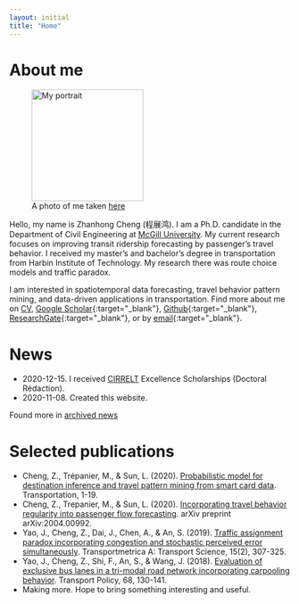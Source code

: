 ```yaml
---
layout: initial
title: "Home"
---
```


# About me

<figure class="right">
  <img src="assets/images/zhanhong.jpg" width="200" alt="My portrait"/>
  <figcaption>A photo of me taken <a href="https://goo.gl/maps/55mTwwm9Pfy7hUMZ6" target="_blank">here</a></figcaption>
</figure>

Hello, my name is Zhanhong Cheng (程展鸿). I am a Ph.D. candidate in the Department of Civil Engineering at [McGill University](https://www.mcgill.ca/). My current research focuses on improving transit ridership forecasting by passenger’s travel behavior. I received my master’s and bachelor’s degree in transportation from Harbin Institute of Technology. My research there was route choice models and traffic paradox.

I am interested in spatiotemporal data forecasting, travel behavior pattern mining, and data-driven applications in transportation. Find more about me on [CV](_pages/CV.md), [Google Scholar](https://scholar.google.com/citations?user=YhrxIBAAAAAJ&hl=en){:target="_blank"}, [Github](https://github.com/chengzhanhong){:target="_blank"}, [ResearchGate](https://www.researchgate.net/profile/Zhanhong_Cheng2){:target="_blank"}, or by [email](mailto:zhanhong.cheng@mail.mcgill.ca){:target="_blank"}. 


# News
- 2020-12-15. I received [CIRRELT](https://www.cirrelt.ca/) Excellence Scholarships (Doctoral Rédaction).
- 2020-11-08. Created this website.

Found more in [archived news](_posts/2020-11-08-archived-news.md) 


# Selected publications
- Cheng, Z., Trépanier, M., & Sun, L. (2020). [Probabilistic model for destination inference and travel pattern mining from smart card data](https://doi.org/10.1007/s11116-020-10120-0). Transportation, 1-19.
- Cheng, Z., Trepanier, M., & Sun, L. (2020). [Incorporating travel behavior regularity into passenger flow forecasting](https://arxiv.org/abs/2004.00992). arXiv preprint arXiv:2004.00992.
- Yao, J., Cheng, Z., Dai, J., Chen, A., & An, S. (2019). [Traffic assignment paradox incorporating congestion and stochastic perceived error simultaneously](https://doi.org/10.1080/23249935.2018.1474962). Transportmetrica A: Transport Science, 15(2), 307-325.
- Yao, J., Cheng, Z., Shi, F., An, S., & Wang, J. (2018). [Evaluation of exclusive bus lanes in a tri-modal road network incorporating carpooling behavior](https://doi.org/10.1016/j.tranpol.2018.05.001). Transport Policy, 68, 130-141.
- Making more. Hope to bring something interesting and useful.